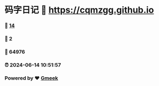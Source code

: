 # 码字日记 :link: https://cqmzgg.github.io 
### :page_facing_up: [14](https://cqmzgg.github.io/tag.html) 
### :speech_balloon: 2 
### :hibiscus: 64976 
### :alarm_clock: 2024-06-14 10:51:57 
### Powered by :heart: [Gmeek](https://github.com/Meekdai/Gmeek)
